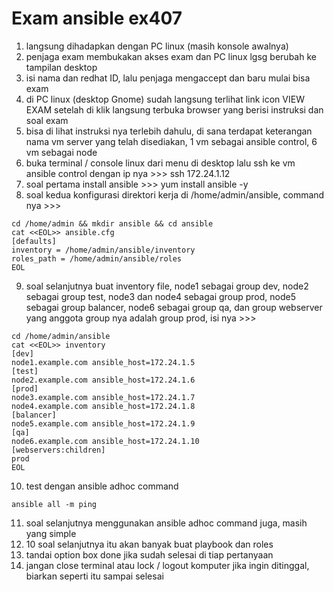 # Exam ansible ex407

1. langsung dihadapkan dengan PC linux (masih konsole awalnya)
2. penjaga exam membukakan akses exam dan PC linux lgsg berubah ke tampilan desktop
3. isi nama dan redhat ID, lalu penjaga mengaccept dan baru mulai bisa exam
4. di PC linux (desktop Gnome) sudah langsung terlihat link icon VIEW EXAM setelah di klik langsung terbuka browser yang berisi instruksi dan soal exam
5. bisa di lihat instruksi nya terlebih dahulu, di sana terdapat keterangan nama vm server yang telah disediakan, 1 vm sebagai ansible control, 6 vm sebagai node
6. buka terminal / console linux dari menu di desktop lalu ssh ke vm ansible control dengan ip nya >>> ssh 172.24.1.12
7. soal pertama install ansible >>> yum install ansible -y
8. soal kedua konfigurasi direktori kerja di /home/admin/ansible, command nya >>>
```
cd /home/admin && mkdir ansible && cd ansible
cat <<EOL>> ansible.cfg
[defaults]
inventory = /home/admin/ansible/inventory
roles_path = /home/admin/ansible/roles
EOL
```
9. soal selanjutnya buat inventory file, node1 sebagai group dev, node2 sebagai group test, node3 dan node4 sebagai group prod, node5 sebagai group balancer, node6 sebagai group qa, dan group webserver yang anggota group nya adalah group prod, isi nya >>>
```
cd /home/admin/ansible
cat <<EOL>> inventory
[dev]
node1.example.com ansible_host=172.24.1.5
[test]
node2.example.com ansible_host=172.24.1.6
[prod]
node3.example.com ansible_host=172.24.1.7
node4.example.com ansible_host=172.24.1.8
[balancer]
node5.example.com ansible_host=172.24.1.9
[qa]
node6.example.com ansible_host=172.24.1.10
[webservers:children]
prod
EOL
```
10. test dengan ansible adhoc command
```
ansible all -m ping
```
11. soal selanjutnya menggunakan ansible adhoc command juga, masih yang simple
12. 10 soal selanjutnya itu akan banyak buat playbook dan roles
13. tandai option box done jika sudah selesai di tiap pertanyaan
14. jangan close terminal atau lock / logout komputer jika ingin ditinggal, biarkan seperti itu sampai selesai
